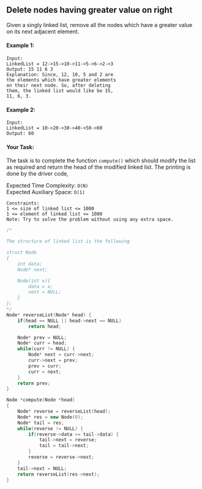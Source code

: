## Delete nodes having greater value on right

Given a singly linked list, remove all the nodes which have a greater value on its next adjacent element.

#### Example 1:

```
Input:
LinkedList = 12->15->10->11->5->6->2->3
Output: 15 11 6 3
Explanation: Since, 12, 10, 5 and 2 are
the elements which have greater elements
on their next node. So, after deleting
them, the linked list would like be 15,
11, 6, 3.
```

#### Example 2:

```
Input:
LinkedList = 10->20->30->40->50->60
Output: 60
```

#### Your Task:

The task is to complete the function `compute()` which should modify the list as required and return the head of the modified linked list. The printing is done by the driver code,

Expected Time Complexity: `O(N)`  
Expected Auxiliary Space: `O(1)`

```
Constraints:
1 <= size of linked list <= 1000
1 <= element of linked list <= 1000
Note: Try to solve the problem without using any extra space.
```

```c++
/*

The structure of linked list is the following

struct Node
{
    int data;
    Node* next;

    Node(int x){
        data = x;
        next = NULL;
    }
};
*/
Node* reverseList(Node* head) {
    if(head == NULL || head->next == NULL)
        return head;

    Node* prev = NULL;
    Node* curr = head;
    while(curr != NULL) {
        Node* next = curr->next;
        curr->next = prev;
        prev = curr;
        curr = next;
    }
    return prev;
}

Node *compute(Node *head)
{
    Node* reverse = reverseList(head);
    Node* res = new Node(0);
    Node* tail = res;
    while(reverse != NULL) {
        if(reverse->data >= tail->data) {
            tail->next = reverse;
            tail = tail->next;
        }
        reverse = reverse->next;
    }
    tail->next = NULL;
    return reverseList(res->next);
}
```
